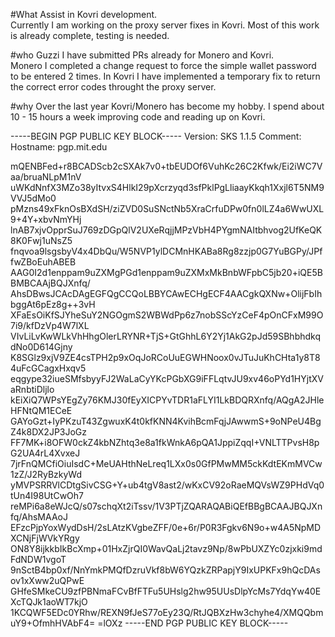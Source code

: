 #What
Assist in Kovri development.  
Currently I am working on the proxy server fixes in Kovri.
Most of this work is already complete, testing is needed.

#who
Guzzi
I have submitted PRs already for Monero and Kovri.  
Monero I completed a change request to force the simple wallet password to be entered 2 times.
In Kovri I have implemented a temporary fix to return the correct error codes throught the proxy server.


#why
Over the last year Kovri/Monero has become my hobby.  I spend about 10 - 15 hours a week improving code and reading up on Kovri.  


-----BEGIN PGP PUBLIC KEY BLOCK-----
Version: SKS 1.1.5
Comment: Hostname: pgp.mit.edu

mQENBFed+r8BCADScb2cSXAk7v0+tbEUDOf6VuhKc26C2Kfwk/Ei2iWC7Vaa/bruaNLpM1nV
uWKdNnfX3MZo38yItvxS4HlkI29pXcrzyqd3sfPklPgLliaayKkqh1Xxjl6T5NM9VVJ5dMo0
pMzns49xFknOsBXdSH/ziZVD0SuSNctNb5XraCrfuDPw0fn0lLZ4a6WwUXL9+4Y+xbvNmYHj
lnAB7xjvOpprSuJ769zDGpQlV2UXeRqjjMPzVbH4PYgmNAItbhvog2UfKeQK8K0Fwj1uNsZ5
fnqvoa9lsgsbyV4x4DbQu/W5NVP1ylDCMnHKABa8Rg8zzjp0G7YuBGPy/JPffwZBoEuhABEB
AAG0I2d1enppam9uZXMgPGd1enppam9uZXMxMkBnbWFpbC5jb20+iQE5BBMBCAAjBQJXnfq/
AhsDBwsJCAcDAgEGFQgCCQoLBBYCAwECHgECF4AACgkQXNw+OlijFbIhbggAt6pEz8g++3vH
XFaEsOiKfSJYheSuY2NGOgmS2WBWdPp6z7nobSScYzCeF4pOnCFxM99O7i9/kfDzVp4W7lXL
VIvLiLvKwWLkVhHhgOlerLRYNR+TjS+GtGhhL6Y2Yj1AkG2pJd59SBhbhdkqdNo0D614Gjny
K8SGlz9xjV9ZE4csTPH2p9xOqJoRCoUuEGWHNoox0vJTuJuKhCHta1y8T84uFcGCagxHxqv5
eqgype32iueSMfsbyyFJ2WaLaCyYKcPGbXG9iFFLqtvJU9xv46oPYd1HYjtXVaRnbtiDljlo
kEiXiQ7WPsYEgZy76KMJ30fEyXICPYvTDR1aFLYI1LkBDQRXnfq/AQgA2JHleHFNtQM1ECeE
GAYoGzt+IyPKzuT43ZgwuxK4t0kfKNN4KvihBcmFqjJAwwmS+9oNPeU4BgZ4k8DX2JP3JoGz
FF7MK+i8OFW0ckZ4kbNZhtq3e8a1fkWnkA6pQA1JppiZqqI+VNLTTPvsH8pG2UA4rL4XvxeJ
7jrFnQMCfiOiuIsdC+MeUAHthNeLreq1LXx0s0GfPMwMM5ckKdtEKmMVCw1zZ/J2RyBzkyWd
yMVPSRRVlCDtgSivCSG+Y+ub4tgV8ast2/wKxCV92oRaeMQVsWZ9PHdVq0tUn4I98UtCwOh7
reMPi6a8eWJcQ/s07schqXt2iTssv/1V3PTjZQARAQABiQEfBBgBCAAJBQJXnfq/AhsMAAoJ
EFzcPjpYoxWydDsH/2sLAtzKVgbeZFF/0e+6r/P0R3Fgkv6N9o+w4A5NpMDXCNjFjWVkYRgy
ON8Y8ijkkbIkBcXmp+01HxZjrQI0WavQaLj2tavz9Np/8wPbUXZYc0zjxki9mdFdNDW1vgoT
9nSctB4bp0xf/NnYmkPMQfDzruVkf8bW6YQzkZRPapjY9IxUPKFx9hQcDAsov1xXww2uQPwE
GHfeSMkeCU9zfPBNmaFCvBfFTFu5UHslg2hw95UUsDlpYcMs7YdqYw40EXcTQJk1aoWT7kjO
1KCQWF5EDc0YRhw/REXN9fJeS77oEy23Q/RtJQBXzHw3chyhe4/XMQQbmuY9+OfmhHVAbF4=
=lOXz
-----END PGP PUBLIC KEY BLOCK-----
